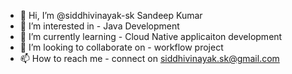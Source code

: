 - 👋 Hi, I’m @siddhivinayak-sk Sandeep Kumar
- 👀 I’m interested in - Java Development
- 🌱 I’m currently learning - Cloud Native applicaiton development
- 💞️ I’m looking to collaborate on - workflow project
- 📫 How to reach me - connect on siddhivinayak.sk@gmail.com

<!---
siddhivinayak-sk/siddhivinayak-sk is a ✨ special ✨ repository because its `README.md` (this file) appears on your GitHub profile.
You can click the Preview link to take a look at your changes.
--->
